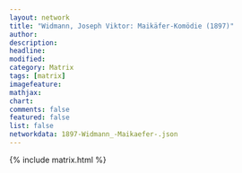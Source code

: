 ```yaml
---
layout: network
title: "Widmann, Joseph Viktor: Maikäfer-Komödie (1897)"
author:
description:
headline:
modified:
category: Matrix
tags: [matrix]
imagefeature: 
mathjax: 
chart: 
comments: false
featured: false
list: false
networkdata: 1897-Widmann_-Maikaefer-.json
---
```

{% include matrix.html %}

